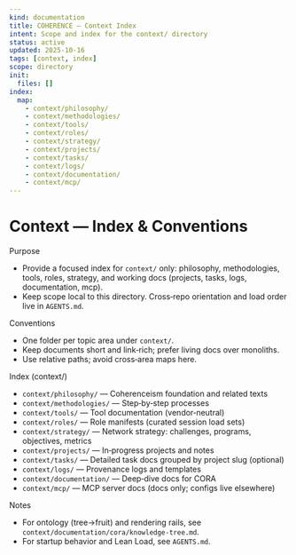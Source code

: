 ```yaml
---
kind: documentation
title: COHERENCE — Context Index
intent: Scope and index for the context/ directory
status: active
updated: 2025-10-16
tags: [context, index]
scope: directory
init:
  files: []
index:
  map:
    - context/philosophy/
    - context/methodologies/
    - context/tools/
    - context/roles/
    - context/strategy/
    - context/projects/
    - context/tasks/
    - context/logs/
    - context/documentation/
    - context/mcp/
---
```


# Context — Index & Conventions

Purpose
- Provide a focused index for `context/` only: philosophy, methodologies, tools, roles, strategy, and working docs (projects, tasks, logs, documentation, mcp).
- Keep scope local to this directory. Cross‑repo orientation and load order live in `AGENTS.md`.

Conventions
- One folder per topic area under `context/`.
- Keep documents short and link‑rich; prefer living docs over monoliths.
- Use relative paths; avoid cross‑area maps here.

Index (context/)
- `context/philosophy/` — Coherenceism foundation and related texts
- `context/methodologies/` — Step‑by‑step processes
- `context/tools/` — Tool documentation (vendor‑neutral)
- `context/roles/` — Role manifests (curated session load sets)
- `context/strategy/` — Network strategy: challenges, programs, objectives, metrics
- `context/projects/` — In‑progress projects and notes
- `context/tasks/` — Detailed task docs grouped by project slug (optional)
- `context/logs/` — Provenance logs and templates
- `context/documentation/` — Deep‑dive docs for CORA
- `context/mcp/` — MCP server docs (docs only; configs live elsewhere)

Notes
- For ontology (tree→fruit) and rendering rails, see `context/documentation/cora/knowledge-tree.md`.
- For startup behavior and Lean Load, see `AGENTS.md`.
